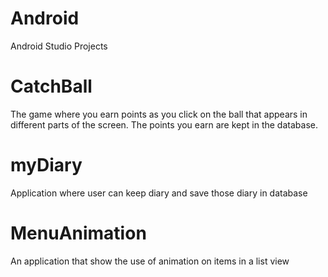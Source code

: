 # Android
Android Studio Projects

# CatchBall
  The game where you earn points as you click on the ball that appears in different parts of the screen.
  The points you earn are kept in the database.
  
# myDiary
  Application where user can keep diary and save those diary in database
  
# MenuAnimation
  An application that show the use of animation on items in a list view
